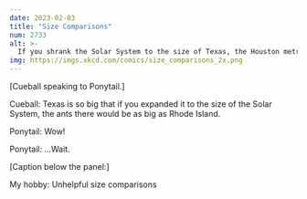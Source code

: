 ```yaml
---
date: 2023-02-03
title: "Size Comparisons"
num: 2733
alt: >-
  If you shrank the Solar System to the size of Texas, the Houston metro area would be smaller than a grasshopper in Dallas.
img: https://imgs.xkcd.com/comics/size_comparisons_2x.png
---
```

[Cueball speaking to Ponytail.]

Cueball: Texas is so big that if you expanded it to the size of the Solar System, the ants there would be as big as Rhode Island.

Ponytail: Wow!

Ponytail: ...Wait.

[Caption below the panel:]

My hobby: Unhelpful size comparisons